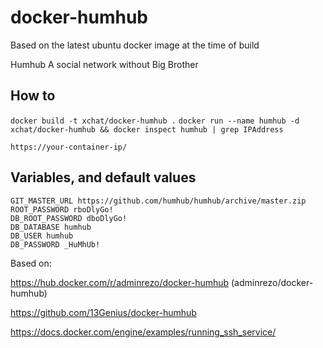 # docker-humhub

Based on the latest ubuntu docker image at the time of build

Humhub
A social network without Big Brother

## How to
```docker build -t xchat/docker-humhub .```
```docker run --name humhub -d xchat/docker-humhub && docker inspect humhub | grep IPAddress```

`https://your-container-ip/`

## Variables, and default values
```shell
GIT_MASTER_URL https://github.com/humhub/humhub/archive/master.zip
ROOT_PASSWORD rboDlyGo!
DB_ROOT_PASSWORD dboDlyGo!
DB_DATABASE humhub
DB_USER humhub
DB_PASSWORD _HuMhUb!
```

Based on:

https://hub.docker.com/r/adminrezo/docker-humhub (adminrezo/docker-humhub)

https://github.com/13Genius/docker-humhub

https://docs.docker.com/engine/examples/running_ssh_service/
